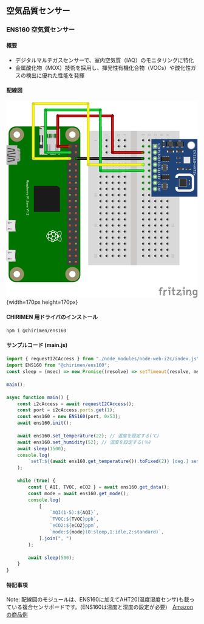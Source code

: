 ## 空気品質センサー

### ENS160 空気質センサー

#### 概要

* デジタルマルチガスセンサーで、室内空気質（IAQ）のモニタリングに特化
* 金属酸化物（MOX）技術を採用し、揮発性有機化合物（VOCs）や酸化性ガスの検出に優れた性能を発揮

#### 配線図

![](./schematic.png "schematic"){width=170px height=170px}

#### CHIRIMEN 用ドライバのインストール

```shell
npm i @chirimen/ens160
```

#### サンプルコード (main.js)

```javascript
import { requestI2CAccess } from "./node_modules/node-web-i2c/index.js";
import ENS160 from "@chirimen/ens160";
const sleep = (msec) => new Promise((resolve) => setTimeout(resolve, msec));

main();

async function main() {
	const i2cAccess = await requestI2CAccess();
	const port = i2cAccess.ports.get(1);
	const ens160 = new ENS160(port, 0x53);
	await ens160.init();

	await ens160.set_temperature(22); // 温度を設定する(℃)
	await ens160.set_humidity(52); // 湿度を設定する(％)
	await sleep(1500);
	console.log(
		`setT:${(await ens160.get_temperature()).toFixed(2)} [deg.] setH:${(await ens160.get_humidity()).toFixed(2)} [%]`
	);

	while (true) {
		const { AQI, TVOC, eCO2 } = await ens160.get_data();
		const mode = await ens160.get_mode();
		console.log(
			[
				`AQI(1-5):${AQI}`,
				`TVOC:${TVOC}ppb`,
				`eCO2:${eCO2}ppm`,
				`mode:${mode}(0:sleep,1:idle,2:standard)`,
			].join(", ")
		);

		await sleep(500);
	}
}
```

#### 特記事項

Note: 配線図のモジュールは、ENS160に加えてAHT20(温度湿度センサ)も載っている複合センサボードです。(ENS160は温度と湿度の設定が必要)　<a href="https://www.amazon.co.jp/dp/B0D41R4V3Z">Amazonの商品例</a>
